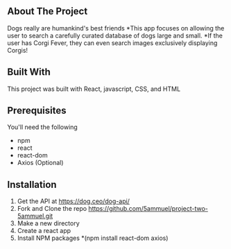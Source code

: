 ## About The Project

Dogs really are humankind's best friends
*This app focuses on allowing the user to search a carefully curated database of dogs large and small.
*If the user has Corgi Fever, they can even search images exclusively displaying Corgis!

## Built With
This project was built with React, javascript, CSS, and HTML


## Prerequisites
You'll need the following
* npm
* react
* react-dom
* Axios (Optional)


## Installation

1. Get the API at https://dog.ceo/dog-api/
2. Fork and Clone the repo
https://github.com/5ammuel/project-two-5ammuel.git
3. Make a new directory
4. Create a react app
5. Install NPM packages
*(npm install react-dom axios)